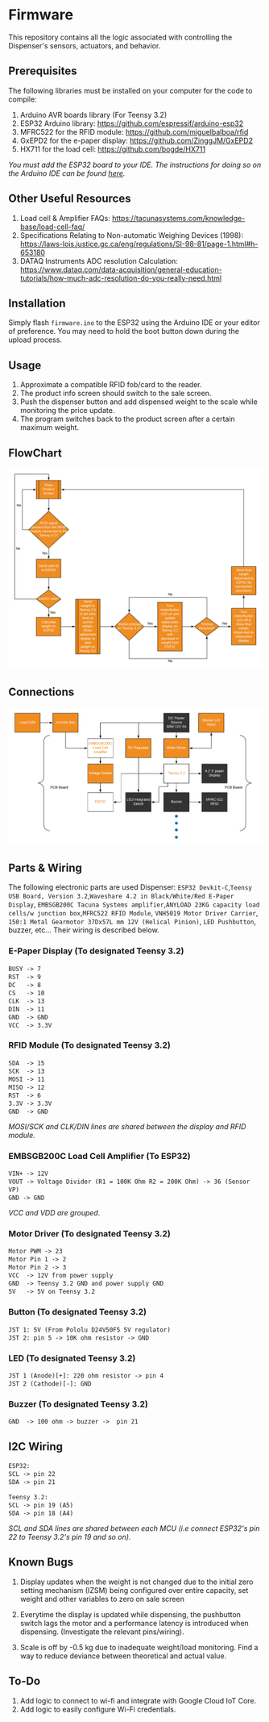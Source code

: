 # Firmware

This repository contains all the logic associated with controlling the Dispenser's sensors, actuators, and behavior.

## Prerequisites

The following libraries must be installed on your computer for the code to compile:
1. Arduino AVR boards library (For Teensy 3.2)
2. ESP32 Arduino library: <https://github.com/espressif/arduino-esp32> 
2. MFRC522 for the RFID module: <https://github.com/miguelbalboa/rfid>
3. GxEPD2 for the e-paper display: <https://github.com/ZinggJM/GxEPD2>
4. HX711 for the load cell: <https://github.com/bogde/HX711>

*You must add the ESP32 board to your IDE. The instructions for doing so on the Arduino IDE can be found [here](https://randomnerdtutorials.com/installing-the-esp32-board-in-arduino-ide-windows-instructions/).*

## Other Useful Resources
1. Load cell & Amplifier FAQs: <https://tacunasystems.com/knowledge-base/load-cell-faq/>
2. Specifications Relating to Non-automatic Weighing Devices (1998): <https://laws-lois.justice.gc.ca/eng/regulations/SI-98-81/page-1.html#h-653180>
3. DATAQ Instruments ADC resolution Calculation: <https://www.dataq.com/data-acquisition/general-education-tutorials/how-much-adc-resolution-do-you-really-need.html>

## Installation

Simply flash ```firmware.ino``` to the ESP32 using the Arduino IDE or your editor of preference. You may need to hold the boot button down during the upload process.

## Usage 

1. Approximate a compatible RFID fob/card to the reader.
2. The product info screen should switch to the sale screen.
3. Push the dispenser button and add dispensed weight to the scale while monitoring the price update.
4. The program switches back to the product screen after a certain maximum weight.

## FlowChart
![Image of Flowchart](https://github.com/Ibrashige/TagPod/blob/master/Tag%20Project%20flowchart.png)

## Connections
![Image of Flowchart](https://github.com/Ibrashige/TagPod/blob/master/Tag%20Project%20(1).png)

## Parts & Wiring

The following electronic parts are used Dispenser: ```ESP32 Devkit-C```,```Teensy USB Board, Version 3.2```,```Waveshare 4.2 in Black/White/Red E-Paper Display```, ```EMBSGB200C Tacuna Systems amplifier```,```ANYLOAD 23KG capacity load cells/w junction box```,```MFRC522 RFID Module```, ```VNH5019 Motor Driver Carrier```, ```150:1 Metal Gearmotor 37Dx57L mm 12V (Helical Pinion)```, ```LED Pushbutton```, buzzer, etc... Their wiring is described below.

### E-Paper Display (To designated Teensy 3.2)
```
BUSY -> 7
RST  -> 9
DC   -> 8
CS   -> 10
CLK  -> 13
DIN  -> 11
GND  -> GND
VCC  -> 3.3V
```
### RFID Module (To designated Teensy 3.2)
```
SDA  -> 15
SCK  -> 13
MOSI -> 11
MISO -> 12
RST  -> 6
3.3V -> 3.3V 
GND  -> GND
```
*MOSI/SCK and CLK/DIN lines are shared between the display and RFID module.*

### EMBSGB200C Load Cell Amplifier (To ESP32)
``` 
VIN+ -> 12V
VOUT -> Voltage Divider (R1 = 100K Ohm R2 = 200K Ohm) -> 36 (Sensor VP)
GND -> GND

```
*VCC and VDD are grouped*.

### Motor Driver (To designated Teensy 3.2)
```
Motor PWM -> 23
Motor Pin 1 -> 2
Motor Pin 2 -> 3
VCC  -> 12V from power supply
GND  -> Teensy 3.2 GND and power supply GND
5V   -> 5V on Teensy 3.2
```

### Button (To designated Teensy 3.2)
```
JST 1: 5V (From Pololu D24V50F5 5V regulator)
JST 2: pin 5 -> 10K ohm resistor -> GND 
```
### LED (To designated Teensy 3.2)
``` 
JST 1 (Anode)[+]: 220 ohm resistor -> pin 4
JST 2 (Cathode)[-]: GND
```
### Buzzer (To designated Teensy 3.2)
``` 
GND  -> 100 ohm -> buzzer ->  pin 21
```
## I2C Wiring
```
ESP32: 
SCL -> pin 22
SDA -> pin 21
```
```
Teensy 3.2:
SCL -> pin 19 (A5)
SDA -> pin 18 (A4)
```
*SCL and SDA lines are shared between each MCU (i.e connect ESP32's pin 22 to Teensy 3.2's pin 19 and so on).*

## Known Bugs
1. Display updates when the weight is not changed due to the initial zero setting mechanism (IZSM) being configured over entire capacity, set weight and other variables to zero on sale screen

2. Everytime the display is updated while dispensing, the pushbutton switch lags the motor and a performance latency is introduced when dispensing. (Investigate the relevant pins/wiring).

3. Scale is off by -0.5 kg due to inadequate weight/load monitoring. Find a way to reduce deviance between theoretical and actual value.

## To-Do 
1. Add logic to connect  to wi-fi and integrate with Google Cloud IoT Core.
2. Add logic to easily configure Wi-Fi credentials.


